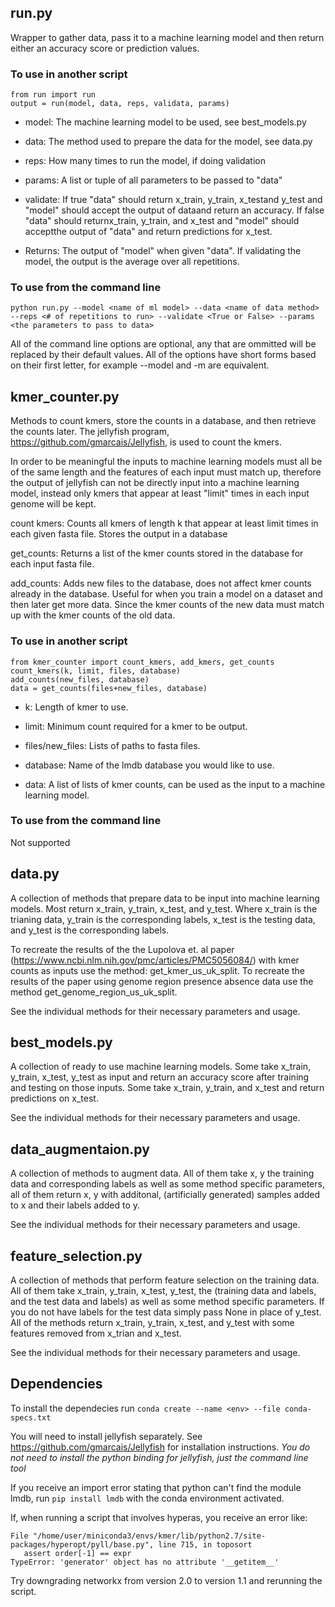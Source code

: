 ## run.py

Wrapper to gather data, pass it to a machine learning model and then return either an accuracy score or prediction values.

### To use in another script

```
from run import run
output = run(model, data, reps, validata, params)
```

- model: The machine learning model to be used, see best_models.py
- data: The method used to prepare the data for the model, see data.py
- reps: How many times to run the model, if doing validation
- params: A list or tuple of all parameters to be passed to "data"
- validate: If true "data" should return x_train, y_train, x_testand y_test and "model" should accept the output of dataand return an accuracy. If false "data" should returnx_train, y_train, and x_test and "model" should acceptthe output of "data" and return predictions for x_test.


- Returns: The output of "model" when given "data". If validating the model, the output is the average over all repetitions.


### To use from the command line

`python run.py --model <name of ml model> --data <name of data method> --reps <# of repetitions to run> --validate <True or False> --params <the parameters to pass to data>`

All of the command line options are optional, any that are ommitted will be replaced by their default values. All of the options have short forms based on their first letter, for example --model and -m are equivalent.


## kmer_counter.py

Methods to count kmers, store the counts in a database, and then retrieve the counts later. The jellyfish program, https://github.com/gmarcais/Jellyfish, is used to count the kmers.

In order to be meaningful the inputs to machine learning models must all be of the same length and the features of each input must match up, therefore the output of jellyfish can not be directly input into a machine learning model, instead only kmers that appear at least "limit" times in each input genome will be kept.

count kmers: Counts all kmers of length k that appear at least limit times in each given fasta file. Stores the output in a database

get_counts: Returns a list of the kmer counts stored in the database for each input fasta file.

add_counts: Adds new files to the database, does not affect kmer counts already in the database. Useful for when you train a model on a dataset and then later get more data. Since the kmer counts of the new data must match up with the kmer counts of the old data.


### To use in another script

```
from kmer_counter import count_kmers, add_kmers, get_counts
count_kmers(k, limit, files, database)
add_counts(new_files, database)
data = get_counts(files+new_files, database)
```

- k: Length of kmer to use.
- limit: Minimum count required for a kmer to be output.
- files/new_files: Lists of paths to fasta files.
- database: Name of the lmdb database you would like to use.

- data: A list of lists of kmer counts, can be used as the input to a machine learning model.


### To use from the command line

Not supported


## data.py

A collection of methods that prepare data to be input into machine learning models. Most return x_train, y_train, x_test, and y_test. Where x_train is the trianing data, y_train is the corresponding labels, x_test is the testing data, and y_test is the corresponding labels.

To recreate the results of the the Lupolova et. al paper (https://www.ncbi.nlm.nih.gov/pmc/articles/PMC5056084/) with kmer counts as inputs use the method: get_kmer_us_uk_split. To recreate the results of the paper using genome region presence absence data use the method get_genome_region_us_uk_split.

See the individual methods for their necessary parameters and usage.


## best_models.py

A collection of ready to use machine learning models. Some take x_train, y_train, x_test, y_test as input and return an accuracy score after training and testing on those inputs. Some take x_train, y_train, and x_test and return predictions on x_test.

See the individual methods for their necessary parameters and usage.


## data_augmentaion.py

A collection of methods to augment data. All of them take x, y the training data and corresponding labels as well as some method specific parameters, all of them return x, y with additonal, (artificially generated) samples added to x and their labels added to y.

See the individual methods for their necessary parameters and usage.


## feature_selection.py

A collection of methods that perform feature selection on the training data. All of them take x_train, y_train, x_test, y_test, the (training data and labels, and the test data and labels) as well as some method specific parameters. If you do not have labels for the test data simply pass None in place of y_test.
All of the methods return x_train, y_train, x_test, and y_test with some features removed from x_trian and x_test.

See the individual methods for their necessary parameters and usage.


## Dependencies

To install the dependecies run `conda create --name <env> --file conda-specs.txt`

You will need to install jellyfish separately. See https://github.com/gmarcais/Jellyfish for installation instructions. *You do not need to install the python binding for jellyfish, just the command line tool*

If you receive an import error stating that python can't find the module lmdb, run `pip install lmdb` with the conda environment activated.

If, when running a script that involves hyperas, you receive an error like:

```
File "/home/user/miniconda3/envs/kmer/lib/python2.7/site-packages/hyperopt/pyll/base.py", line 715, in toposort
   assert order[-1] == expr
TypeError: 'generator' object has no attribute '__getitem__'
```

Try downgrading networkx from version 2.0 to version 1.1 and rerunning the script.
